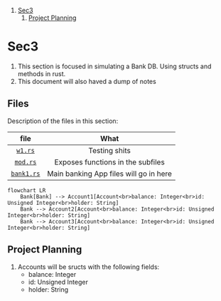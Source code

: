 
1. [Sec3](#sec3)
   1. [Project Planning](#project-planning)

# Sec3 

1. This section is focused in simulating a Bank DB. Using structs and methods in rust. 
2. This document will also haved a dump of notes

## Files 

Description of the files in this section:

file | What 
:--: | :--: 
[`w1.rs`](./w1.rs) | Testing shits 
[`mod.rs`](./mod.rs) | Exposes functions in the subfiles 
[`bank1.rs`](./bank1.rs) | Main banking App files will go in here 




```mermaid 
flowchart LR
    Bank[Bank] --> Account1[Account<br>balance: Integer<br>id: Unsigned Integer<br>holder: String]
    Bank --> Account2[Account<br>balance: Integer<br>id: Unsigned Integer<br>holder: String]
    Bank --> Account3[Account<br>balance: Integer<br>id: Unsigned Integer<br>holder: String]
```

## Project Planning 

1. Accounts will be sructs with the following fields:
   - balance: Integer
   - id: Unsigned Integer
   - holder: String